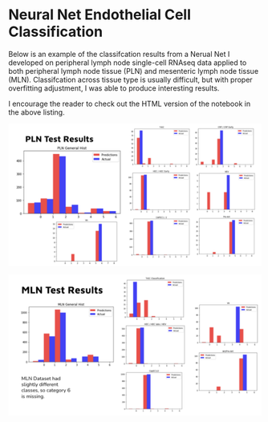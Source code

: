 # Neural Net Endothelial Cell Classification

Below is an example of the classifcation results from a Nerual Net I developed on peripheral lymph node single-cell RNAseq data applied to both peripheral lymph node tissue (PLN) and mesenteric lymph node tissue (MLN). Classifcation across tissue type is usually difficult, but with proper overfitting adjustment, I was able to produce interesting results. 

I encourage the reader to check out the HTML version of the notebook in the above listing. 

![PLN](NN.png)


![MLN](NN_mln.png)
